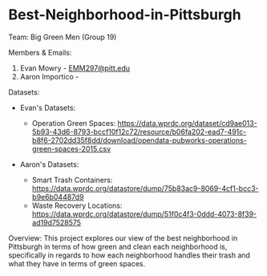 # Best-Neighborhood-in-Pittsburgh
Team:
Big Green Men (Group 19)


Members & Emails:
1. Evan Mowry - EMM297@pitt.edu
2. Aaron Importico - 


Datasets:
- Evan's Datasets:
  - Operation Green Spaces: https://data.wprdc.org/dataset/cd9ae013-5b93-43d6-8793-bccf10f12c72/resource/b06fa202-ead7-491c-b8f6-2702dd35f8dd/download/opendata-pubworks-operations-green-spaces-2015.csv
    
- Aaron's Datasets: 
  - Smart Trash Containers: https://data.wprdc.org/datastore/dump/75b83ac9-8069-4cf1-bcc3-b9e6b04487d9
  - Waste Recovery Locations: https://data.wprdc.org/datastore/dump/51f0c4f3-0ddd-4073-8f39-ad19d7528575


Overview:
This project explores our view of the best neighborhood in Pittsburgh in terms of how green and clean each neighborhood is, specifically in regards to how each neighborhood handles their trash and what they have in terms of green spaces.
